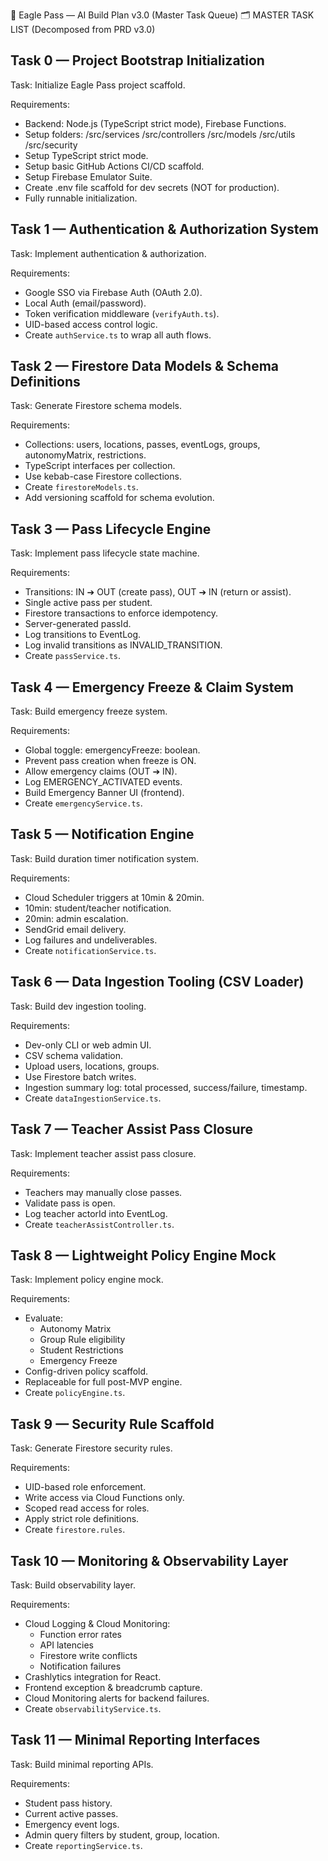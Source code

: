 🚀 Eagle Pass — AI Build Plan v3.0 (Master Task Queue)
🗂 MASTER TASK LIST (Decomposed from PRD v3.0)


## Task 0 — Project Bootstrap Initialization

Task: Initialize Eagle Pass project scaffold.

Requirements:
- Backend: Node.js (TypeScript strict mode), Firebase Functions.
- Setup folders:
  /src/services
  /src/controllers
  /src/models
  /src/utils
  /src/security
- Setup TypeScript strict mode.
- Setup basic GitHub Actions CI/CD scaffold.
- Setup Firebase Emulator Suite.
- Create .env file scaffold for dev secrets (NOT for production).
- Fully runnable initialization.


## Task 1 — Authentication & Authorization System

Task: Implement authentication & authorization.

Requirements:
- Google SSO via Firebase Auth (OAuth 2.0).
- Local Auth (email/password).
- Token verification middleware (`verifyAuth.ts`).
- UID-based access control logic.
- Create `authService.ts` to wrap all auth flows.


## Task 2 — Firestore Data Models & Schema Definitions

Task: Generate Firestore schema models.

Requirements:
- Collections: users, locations, passes, eventLogs, groups, autonomyMatrix, restrictions.
- TypeScript interfaces per collection.
- Use kebab-case Firestore collections.
- Create `firestoreModels.ts`.
- Add versioning scaffold for schema evolution.


## Task 3 — Pass Lifecycle Engine

Task: Implement pass lifecycle state machine.

Requirements:
- Transitions: IN ➔ OUT (create pass), OUT ➔ IN (return or assist).
- Single active pass per student.
- Firestore transactions to enforce idempotency.
- Server-generated passId.
- Log transitions to EventLog.
- Log invalid transitions as INVALID_TRANSITION.
- Create `passService.ts`.


## Task 4 — Emergency Freeze & Claim System

Task: Build emergency freeze system.

Requirements:
- Global toggle: emergencyFreeze: boolean.
- Prevent pass creation when freeze is ON.
- Allow emergency claims (OUT ➔ IN).
- Log EMERGENCY_ACTIVATED events.
- Build Emergency Banner UI (frontend).
- Create `emergencyService.ts`.


## Task 5 — Notification Engine

Task: Build duration timer notification system.

Requirements:
- Cloud Scheduler triggers at 10min & 20min.
- 10min: student/teacher notification.
- 20min: admin escalation.
- SendGrid email delivery.
- Log failures and undeliverables.
- Create `notificationService.ts`.


## Task 6 — Data Ingestion Tooling (CSV Loader)

Task: Build dev ingestion tooling.

Requirements:
- Dev-only CLI or web admin UI.
- CSV schema validation.
- Upload users, locations, groups.
- Use Firestore batch writes.
- Ingestion summary log: total processed, success/failure, timestamp.
- Create `dataIngestionService.ts`.


## Task 7 — Teacher Assist Pass Closure

Task: Implement teacher assist pass closure.

Requirements:
- Teachers may manually close passes.
- Validate pass is open.
- Log teacher actorId into EventLog.
- Create `teacherAssistController.ts`.


## Task 8 — Lightweight Policy Engine Mock

Task: Implement policy engine mock.

Requirements:
- Evaluate:
  - Autonomy Matrix
  - Group Rule eligibility
  - Student Restrictions
  - Emergency Freeze
- Config-driven policy scaffold.
- Replaceable for full post-MVP engine.
- Create `policyEngine.ts`.


## Task 9 — Security Rule Scaffold

Task: Generate Firestore security rules.

Requirements:
- UID-based role enforcement.
- Write access via Cloud Functions only.
- Scoped read access for roles.
- Apply strict role definitions.
- Create `firestore.rules`.


## Task 10 — Monitoring & Observability Layer

Task: Build observability layer.

Requirements:
- Cloud Logging & Cloud Monitoring:
  - Function error rates
  - API latencies
  - Firestore write conflicts
  - Notification failures
- Crashlytics integration for React.
- Frontend exception & breadcrumb capture.
- Cloud Monitoring alerts for backend failures.
- Create `observabilityService.ts`.

## Task 11 — Minimal Reporting Interfaces

Task: Build minimal reporting APIs.

Requirements:
- Student pass history.
- Current active passes.
- Emergency event logs.
- Admin query filters by student, group, location.
- Create `reportingService.ts`.
